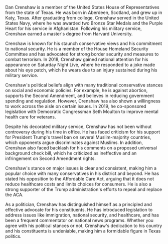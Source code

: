 Dan Crenshaw is a member of the United States House of Representatives from the state of Texas. He was born in Aberdeen, Scotland, and grew up in Katy, Texas. After graduating from college, Crenshaw served in the United States Navy, where he was awarded two Bronze Star Medals and the Purple Heart for his service in Afghanistan. Following his military service, Crenshaw earned a master's degree from Harvard University.

Crenshaw is known for his staunch conservative views and his commitment to national security. He is a member of the House Homeland Security Committee and has advocated for strong border security and measures to combat terrorism. In 2018, Crenshaw gained national attention for his appearance on Saturday Night Live, where he responded to a joke made about his eye patch, which he wears due to an injury sustained during his military service.

Crenshaw's political beliefs align with many traditional conservative stances on social and economic policies. For example, he is against abortion, supports the Second Amendment, and believes in reducing government spending and regulation. However, Crenshaw has also shown a willingness to work across the aisle on certain issues. In 2019, he co-sponsored legislation with Democratic Congressman Seth Moulton to improve mental health care for veterans.

Despite his decorated military service, Crenshaw has not been without controversy during his time in office. He has faced criticism for his support for President Trump's travel ban on several Muslim-majority countries, which opponents argue discriminates against Muslims. In addition, Crenshaw also faced backlash for his comments on a proposed universal background check bill, which he criticized as ineffective and an infringement on Second Amendment rights.

Crenshaw's stance on major issues is clear and consistent, making him a popular choice with many conservatives in his district and beyond. He has stated his opposition to the Affordable Care Act, arguing that it does not reduce healthcare costs and limits choices for consumers. He is also a strong supporter of the Trump administration's efforts to repeal and replace the ACA.

As a politician, Crenshaw has distinguished himself as a principled and effective advocate for his constituents. He has introduced legislation to address issues like immigration, national security, and healthcare, and has been a frequent commentator on national news programs. Whether you agree with his political stances or not, Crenshaw's dedication to his country and his constituents is undeniable, making him a formidable figure in Texas politics.

